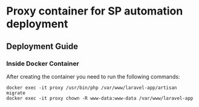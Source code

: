 # Proxy container for SP automation deployment
## Deployment Guide

### Inside Docker Container
After creating the container you need to run the following commands:
```
docker exec -it proxy /usr/bin/php /var/www/laravel-app/artisan migrate
docker exec -it proxy chown -R www-data:www-data /var/www/laravel-app
```
